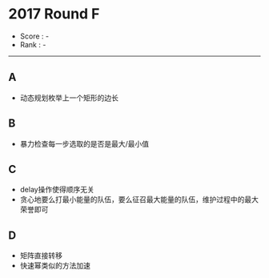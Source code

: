# 2017 Round F

-   Score : -
-   Rank : -

---

## A

- 动态规划枚举上一个矩形的边长

## B

- 暴力检查每一步选取的是否是最大/最小值

## C

-   delay操作使得顺序无关
-   贪心地要么打最小能量的队伍，要么征召最大能量的队伍，维护过程中的最大荣誉即可

## D

-   矩阵直接转移
-   快速幂类似的方法加速

